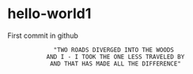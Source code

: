 # hello-world1
First commit in github
                
                
                
                 "TWO ROADS DIVERGED INTO THE WOODS 
               AND I - I TOOK THE ONE LESS TRAVELED BY
                AND THAT HAS MADE ALL THE DIFFERENCE"
                  
